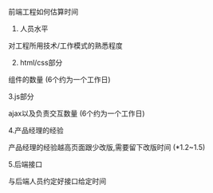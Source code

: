 前端工程如何估算时间

1. 人员水平

对工程所用技术/工作模式的熟悉程度

2. html/css部分 

组件的数量 (6个约为一个工作日)

3.js部分

 ajax以及负责交互数量 (6个约为一个工作日)

4.产品经理的经验

产品经理的经验越高页面跟少改版,需要留下改版时间 (*1.2~1.5)

5.后端接口

与后端人员约定好接口给定时间